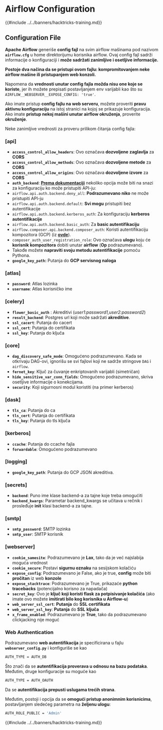 # Airflow Configuration

{{#include ../../banners/hacktricks-training.md}}

## Configuration File

**Apache Airflow** generiše **config fajl** na svim airflow mašinama pod nazivom **`airflow.cfg`** u home direktorijumu korisnika airflow. Ovaj config fajl sadrži informacije o konfiguraciji i **može sadržati zanimljive i osetljive informacije.**

**Postoje dva načina da se pristupi ovom fajlu: kompromitovanjem neke airflow mašine ili pristupanjem web konzoli.**

Napomena da **vrednosti unutar config fajla** **možda nisu one koje se koriste**, jer ih možete prepisati postavljanjem env varijabli kao što su `AIRFLOW__WEBSERVER__EXPOSE_CONFIG: 'true'`.

Ako imate pristup **config fajlu na web serveru**, možete proveriti **pravu aktivnu konfiguraciju** na istoj stranici na kojoj se prikazuje konfiguracija.\
Ako imate **pristup nekoj mašini unutar airflow okruženja**, proverite **okruženje**.

Neke zanimljive vrednosti za proveru prilikom čitanja config fajla:

### \[api]

- **`access_control_allow_headers`**: Ovo označava **dozvoljene** **zaglavlja** za **CORS**
- **`access_control_allow_methods`**: Ovo označava **dozvoljene metode** za **CORS**
- **`access_control_allow_origins`**: Ovo označava **dozvoljene izvore** za **CORS**
- **`auth_backend`**: [**Prema dokumentaciji**](https://airflow.apache.org/docs/apache-airflow/stable/security/api.html) nekoliko opcija može biti na snazi za konfiguraciju ko može pristupiti API-ju:
- `airflow.api.auth.backend.deny_all`: **Podrazumevano niko** ne može pristupiti API-ju
- `airflow.api.auth.backend.default`: **Svi mogu** pristupiti bez autentifikacije
- `airflow.api.auth.backend.kerberos_auth`: Za konfiguraciju **kerberos autentifikacije**
- `airflow.api.auth.backend.basic_auth`: Za **basic autentifikaciju**
- `airflow.composer.api.backend.composer_auth`: Koristi autentifikaciju kompozitora (GCP) (iz [**ovde**](https://cloud.google.com/composer/docs/access-airflow-api)).
- `composer_auth_user_registration_role`: Ovo označava **ulogu** koju će **korisnik kompozitora** dobiti unutar **airflow** (**Op** podrazumevano).
- Takođe možete **napraviti svoju metodu autentifikacije** pomoću Pythona.
- **`google_key_path`:** Putanja do **GCP servisnog naloga**

### **\[atlas]**

- **`password`**: Atlas lozinka
- **`username`**: Atlas korisničko ime

### \[celery]

- **`flower_basic_auth`** : Akreditivi (_user1:password1,user2:password2_)
- **`result_backend`**: Postgres url koji može sadržati **akreditive**.
- **`ssl_cacert`**: Putanja do cacert
- **`ssl_cert`**: Putanja do certifikata
- **`ssl_key`**: Putanja do ključa

### \[core]

- **`dag_discovery_safe_mode`**: Omogućeno podrazumevano. Kada se otkrivaju DAG-ovi, ignorišu se svi fajlovi koji ne sadrže stringove `DAG` i `airflow`.
- **`fernet_key`**: Ključ za čuvanje enkriptovanih varijabli (simetričan)
- **`hide_sensitive_var_conn_fields`**: Omogućeno podrazumevano, skriva osetljive informacije o konekcijama.
- **`security`**: Koji sigurnosni modul koristiti (na primer kerberos)

### \[dask]

- **`tls_ca`**: Putanja do ca
- **`tls_cert`**: Putanja do certifikata
- **`tls_key`**: Putanja do tls ključa

### \[kerberos]

- **`ccache`**: Putanja do ccache fajla
- **`forwardable`**: Omogućeno podrazumevano

### \[logging]

- **`google_key_path`**: Putanja do GCP JSON akreditiva.

### \[secrets]

- **`backend`**: Puno ime klase backend-a za tajne koje treba omogućiti
- **`backend_kwargs`**: Parametar backend_kwargs se učitava u rečnik i prosleđuje **init** klasi backend-a za tajne.

### \[smtp]

- **`smtp_password`**: SMTP lozinka
- **`smtp_user`**: SMTP korisnik

### \[webserver]

- **`cookie_samesite`**: Podrazumevano je **Lax**, tako da je već najslabija moguća vrednost
- **`cookie_secure`**: Postavi **sigurnu oznaku** na sesijskom kolačiću
- **`expose_config`**: Podrazumevano je False, ako je true, **config** može biti **pročitan** iz web **konzole**
- **`expose_stacktrace`**: Podrazumevano je True, prikazaće **python tracebacks** (potencijalno korisno za napadača)
- **`secret_key`**: Ovo je **ključ koji koristi flask za potpisivanje kolačića** (ako imate ovo možete **imitirati bilo kog korisnika u Airflow-u**)
- **`web_server_ssl_cert`**: **Putanja** do **SSL** **certifikata**
- **`web_server_ssl_key`**: **Putanja** do **SSL** **ključa**
- **`x_frame_enabled`**: Podrazumevano je **True**, tako da podrazumevano clickjacking nije moguć

### Web Authentication

Podrazumevano **web autentifikacija** je specificirana u fajlu **`webserver_config.py`** i konfiguriše se kao
```bash
AUTH_TYPE = AUTH_DB
```
Što znači da se **autentifikacija proverava u odnosu na bazu podataka**. Međutim, druge konfiguracije su moguće kao
```bash
AUTH_TYPE = AUTH_OAUTH
```
Da se **autentifikacija prepusti uslugama trećih strana**.

Međutim, postoji i opcija da se **omogući pristup anonimnim korisnicima**, postavljanjem sledećeg parametra na **željenu ulogu**:
```bash
AUTH_ROLE_PUBLIC = 'Admin'
```
{{#include ../../banners/hacktricks-training.md}}
